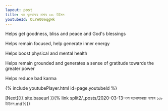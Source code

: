 ```yaml
---
layout: post
title: ওম ভূতভাষায় নামায ১০৮ টাইমস
youtubeId: OLYe00eqgHk
---
```

 
 
Helps get goodness, bliss and peace and God's blessings
 
Helps remain focused, help generate inner energy 
 
Helps boost physical and mental health 
 
Helps remain grounded and generates a sense of gratitude towards the greater power 
 
Helps reduce bad karma
 
 
 
 


{% include youtubePlayer.html id=page.youtubeId %}
 
[Next]({{ site.baseurl }}{% link  split2/_posts/2020-03-13-ওম ভ্যানাসানায়া নামায ১০৮ টাইমস.md%})
 
